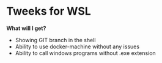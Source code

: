 # Tweeks for WSL

**What will I get?**
- Showing GIT branch in the shell
- Ability to use docker-machine without any issues
- Ability to call windows programs without .exe extension